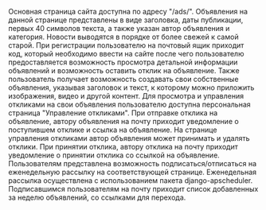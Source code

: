 Основная страница сайта доступна по адресу "/ads/". Объявления на данной странице представлены в виде заголовка, даты публикации, первых 40 символов текста, а также указан автор объявления и категория. Новости выводятся в порядке от более свежей к самой старой. При регистрации пользователю на почтовый ящик приходит код, который необходимо ввести на сайте после чего пользователю предоставляется возможность просмотра детальной информации объявлений и возможность оставить отклик на объявление. Также пользователь получает возможность создавать свои собственные объявления, указывая заголовок и текст, к которому можно приложить изображения, видео и другой контент.  Для просмотра и управления откликами на свои объявления пользователю доступна персональная страница "Управление откликами". 
При отправке отклика на объявление, автору объявления на почту приходит уведомление о поступившем отклике и ссылка на объявление. На странице управления откликами автор объявления может принимать и удалять отклики. При принятии отклика, автору отклика на почту приходит уведомление о принятии отклика со ссылкой на объявление.
Пользователям представлена возможность подписаться/отписаться на еженедельную рассылку на соответствующей странице. Еженедельная рассылка осуществлена с использованием пакета django-apscheduler. Подписавшимся пользователям на почту приходит список добавленных за неделю объявлений, со ссылками для перехода.
 
